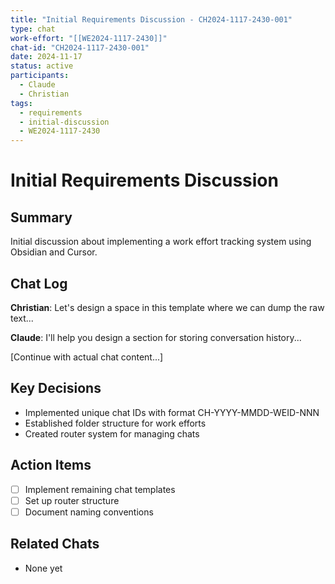 ```yaml
---
title: "Initial Requirements Discussion - CH2024-1117-2430-001"
type: chat
work-effort: "[[WE2024-1117-2430]]"
chat-id: "CH2024-1117-2430-001"
date: 2024-11-17
status: active
participants:
  - Claude
  - Christian
tags:
  - requirements
  - initial-discussion
  - WE2024-1117-2430
---
```


# Initial Requirements Discussion

## Summary
Initial discussion about implementing a work effort tracking system using Obsidian and Cursor.

## Chat Log
**Christian**: Let's design a space in this template where we can dump the raw text...

**Claude**: I'll help you design a section for storing conversation history...

[Continue with actual chat content...]

## Key Decisions
- Implemented unique chat IDs with format CH-YYYY-MMDD-WEID-NNN
- Established folder structure for work efforts
- Created router system for managing chats

## Action Items
- [ ] Implement remaining chat templates
- [ ] Set up router structure
- [ ] Document naming conventions

## Related Chats
- None yet